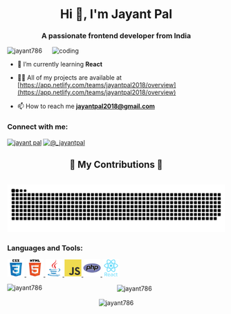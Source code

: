 <h1 align="center">Hi 👋, I'm Jayant Pal</h1>
<h3 align="center">A passionate frontend developer from India</h3>

<img align="right" alt="coding" width="400" src="https://user-images.githubusercontent.com/55389276/140866485-8fb1c876-9a8f-4d6a-98dc-08c4981eaf70.gif">
<p align="left"> <img src="https://komarev.com/ghpvc/?username=jayant786&label=Profile%20views&color=0e75b6&style=flat" alt="jayant786" /> </p>

- 🌱 I’m currently learning **React**

- 👨‍💻 All of my projects are available at [https://app.netlify.com/teams/jayantpal2018/overview](https://app.netlify.com/teams/jayantpal2018/overview)

- 📫 How to reach me **jayantpal2018@gmail.com**

<h3 align="left">Connect with me:</h3>
<p align="left">
<a href="https://www.linkedin.com/in/jayant-pal-44027b260?utm_source=share&utm_campaign=share_via&utm_content=profile&utm_medium=ios_app target="blank"><img align="center" src="https://raw.githubusercontent.com/rahuldkjain/github-profile-readme-generator/master/src/images/icons/Social/linked-in-alt.svg" alt="jayant pal" height="30" width="40" /></a>
<a href="https://www.instagram.com/_jayantpal/" target="blank"><img align="center" src="https://raw.githubusercontent.com/rahuldkjain/github-profile-readme-generator/master/src/images/icons/Social/instagram.svg" alt="@_jayantpal" height="30" width="40" /></a>
</p>

<div align="center">
  <h2>🐍 My Contributions 🐍</h2>
  <br>
  <img alt="snake eating my contributions" src="https://raw.githubusercontent.com/salesp07/salesp07/output/github-contribution-grid-snake.svg" />
  
<h3 align="left">Languages and Tools:</h3>
<p align="left"> <a href="https://www.w3schools.com/css/" target="_blank" rel="noreferrer"> <img src="https://raw.githubusercontent.com/devicons/devicon/master/icons/css3/css3-original-wordmark.svg" alt="css3" width="40" height="40"/> </a> <a href="https://www.w3.org/html/" target="_blank" rel="noreferrer"> <img src="https://raw.githubusercontent.com/devicons/devicon/master/icons/html5/html5-original-wordmark.svg" alt="html5" width="40" height="40"/> </a> <a href="https://www.java.com" target="_blank" rel="noreferrer"> <img src="https://raw.githubusercontent.com/devicons/devicon/master/icons/java/java-original.svg" alt="java" width="40" height="40"/> </a> <a href="https://developer.mozilla.org/en-US/docs/Web/JavaScript" target="_blank" rel="noreferrer"> <img src="https://raw.githubusercontent.com/devicons/devicon/master/icons/javascript/javascript-original.svg" alt="javascript" width="40" height="40"/> </a> <a href="https://www.php.net" target="_blank" rel="noreferrer"> <img src="https://raw.githubusercontent.com/devicons/devicon/master/icons/php/php-original.svg" alt="php" width="40" height="40"/> </a> <a href="https://reactjs.org/" target="_blank" rel="noreferrer"> <img src="https://raw.githubusercontent.com/devicons/devicon/master/icons/react/react-original-wordmark.svg" alt="react" width="40" height="40"/> </a> </p>

<p><img align="left" src="https://github-readme-stats.vercel.app/api/top-langs?username=jayant786&show_icons=true&locale=en&layout=compact" alt="jayant786" /></p>

<p>&nbsp;<img align="center" src="https://github-readme-stats.vercel.app/api?username=jayant786&show_icons=true&locale=en" alt="jayant786" /></p>

<p><img align="center" src="https://github-readme-streak-stats.herokuapp.com/?user=jayant786&" alt="jayant786" /></p>
